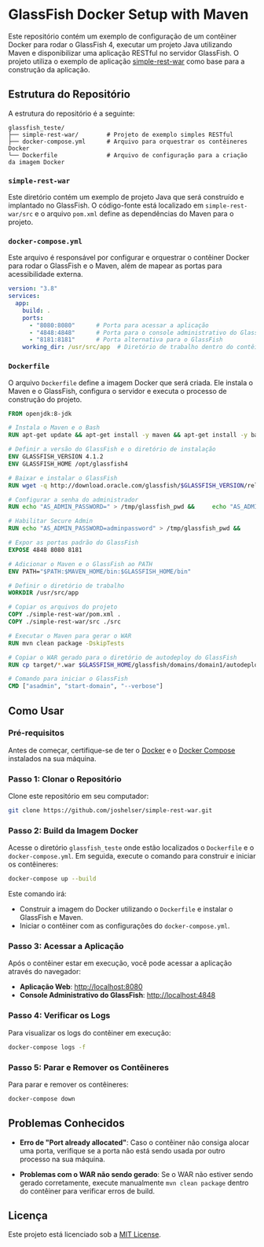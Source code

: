 
# GlassFish Docker Setup with Maven

Este repositório contém um exemplo de configuração de um contêiner Docker para rodar o GlassFish 4, executar um projeto Java utilizando Maven e disponibilizar uma aplicação RESTful no servidor GlassFish. O projeto utiliza o exemplo de aplicação [simple-rest-war](https://github.com/joshelser/simple-rest-war/tree/master) como base para a construção da aplicação.

## Estrutura do Repositório

A estrutura do repositório é a seguinte:

```
glassfish_teste/
├── simple-rest-war/        # Projeto de exemplo simples RESTful
├── docker-compose.yml      # Arquivo para orquestrar os contêineres Docker
└── Dockerfile              # Arquivo de configuração para a criação da imagem Docker
```

### `simple-rest-war`

Este diretório contém um exemplo de projeto Java que será construído e implantado no GlassFish. O código-fonte está localizado em `simple-rest-war/src` e o arquivo `pom.xml` define as dependências do Maven para o projeto.

### `docker-compose.yml`

Este arquivo é responsável por configurar e orquestrar o contêiner Docker para rodar o GlassFish e o Maven, além de mapear as portas para acessibilidade externa.

```yaml
version: "3.8"
services:
  app:
    build: .
    ports:
      - "8080:8080"      # Porta para acessar a aplicação
      - "4848:4848"      # Porta para o console administrativo do GlassFish
      - "8181:8181"      # Porta alternativa para o GlassFish
    working_dir: /usr/src/app  # Diretório de trabalho dentro do contêiner
```

### `Dockerfile`

O arquivo `Dockerfile` define a imagem Docker que será criada. Ele instala o Maven e o GlassFish, configura o servidor e executa o processo de construção do projeto.

```dockerfile
FROM openjdk:8-jdk

# Instala o Maven e o Bash
RUN apt-get update && apt-get install -y maven && apt-get install -y bash

# Definir a versão do GlassFish e o diretório de instalação
ENV GLASSFISH_VERSION 4.1.2
ENV GLASSFISH_HOME /opt/glassfish4

# Baixar e instalar o GlassFish
RUN wget -q http://download.oracle.com/glassfish/$GLASSFISH_VERSION/release/glassfish-$GLASSFISH_VERSION.zip &&     unzip glassfish-$GLASSFISH_VERSION.zip -d /opt &&     rm glassfish-$GLASSFISH_VERSION.zip

# Configurar a senha do administrador
RUN echo "AS_ADMIN_PASSWORD=" > /tmp/glassfish_pwd &&     echo "AS_ADMIN_NEWPASSWORD=adminpassword" >> /tmp/glassfish_pwd &&     $GLASSFISH_HOME/bin/asadmin start-domain &&     sleep 10 &&     $GLASSFISH_HOME/bin/asadmin --user admin --passwordfile=/tmp/glassfish_pwd change-admin-password &&     rm /tmp/glassfish_pwd

# Habilitar Secure Admin
RUN echo "AS_ADMIN_PASSWORD=adminpassword" > /tmp/glassfish_pwd &&     $GLASSFISH_HOME/bin/asadmin start-domain &&     sleep 10 &&     $GLASSFISH_HOME/bin/asadmin --user admin --passwordfile=/tmp/glassfish_pwd enable-secure-admin &&     rm /tmp/glassfish_pwd &&     $GLASSFISH_HOME/bin/asadmin stop-domain

# Expor as portas padrão do GlassFish
EXPOSE 4848 8080 8181

# Adicionar o Maven e o GlassFish ao PATH
ENV PATH="$PATH:$MAVEN_HOME/bin:$GLASSFISH_HOME/bin"

# Definir o diretório de trabalho
WORKDIR /usr/src/app

# Copiar os arquivos do projeto
COPY ./simple-rest-war/pom.xml .
COPY ./simple-rest-war/src ./src

# Executar o Maven para gerar o WAR
RUN mvn clean package -DskipTests

# Copiar o WAR gerado para o diretório de autodeploy do GlassFish
RUN cp target/*.war $GLASSFISH_HOME/glassfish/domains/domain1/autodeploy/

# Comando para iniciar o GlassFish
CMD ["asadmin", "start-domain", "--verbose"]
```

## Como Usar

### Pré-requisitos

Antes de começar, certifique-se de ter o [Docker](https://www.docker.com/products/docker-desktop) e o [Docker Compose](https://docs.docker.com/compose/install/) instalados na sua máquina.

### Passo 1: Clonar o Repositório

Clone este repositório em seu computador:

```bash
git clone https://github.com/joshelser/simple-rest-war.git
```

### Passo 2: Build da Imagem Docker

Acesse o diretório `glassfish_teste` onde estão localizados o `Dockerfile` e o `docker-compose.yml`. Em seguida, execute o comando para construir e iniciar os contêineres:

```bash
docker-compose up --build
```

Este comando irá:
- Construir a imagem do Docker utilizando o `Dockerfile` e instalar o GlassFish e Maven.
- Iniciar o contêiner com as configurações do `docker-compose.yml`.

### Passo 3: Acessar a Aplicação

Após o contêiner estar em execução, você pode acessar a aplicação através do navegador:

- **Aplicação Web**: [http://localhost:8080](http://localhost:8080)
- **Console Administrativo do GlassFish**: [http://localhost:4848](http://localhost:4848)

### Passo 4: Verificar os Logs

Para visualizar os logs do contêiner em execução:

```bash
docker-compose logs -f
```

### Passo 5: Parar e Remover os Contêineres

Para parar e remover os contêineres:

```bash
docker-compose down
```

## Problemas Conhecidos

- **Erro de "Port already allocated"**: Caso o contêiner não consiga alocar uma porta, verifique se a porta não está sendo usada por outro processo na sua máquina.
  
- **Problemas com o WAR não sendo gerado**: Se o WAR não estiver sendo gerado corretamente, execute manualmente `mvn clean package` dentro do contêiner para verificar erros de build.

## Licença

Este projeto está licenciado sob a [MIT License](LICENSE).

